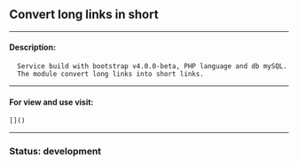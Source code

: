 ## Convert long links in short  
***
#### Description: 
      Service build with bootstrap v4.0.0-beta, PHP language and db mySQL.  
      The module convert long links into short links.
***
#### For view and use visit:
    []()
***
### Status: development



